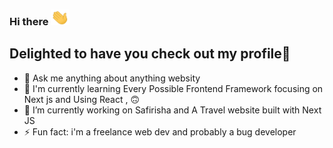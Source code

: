 ### Hi there <img src="https://raw.githubusercontent.com/K-Kelvin/K-Kelvin/master/extras/wave.gif" width="30px" height="25px">

**Delighted to have you check out my profile**🙂
---
- 💬 Ask me anything about anything websity
- 🌟 I'm currently learning Every Possible Frontend Framework focusing on Next js and Using React , 🙃
- 🔭 I’m currently working on Safirisha and A Travel website built with Next JS
- ⚡ Fun fact: i'm a freelance web dev and probably a bug developer <br>

<!--
**king-kanda/king-kanda** is a ✨ _special_ ✨ repository because its `README.md` (this file) appears on your GitHub profile.

Here are some ideas to get you started:

- 🔭 I’m currently working on ...
- 🌱 I’m currently learning ...
- 👯 I’m looking to collaborate on ...
- 🤔 I’m looking for help with ...
- 💬 Ask me about ...
- 📫 How to reach me: ...
- 😄 Pronouns: ...
- ⚡ Fun fact: ...
-->
